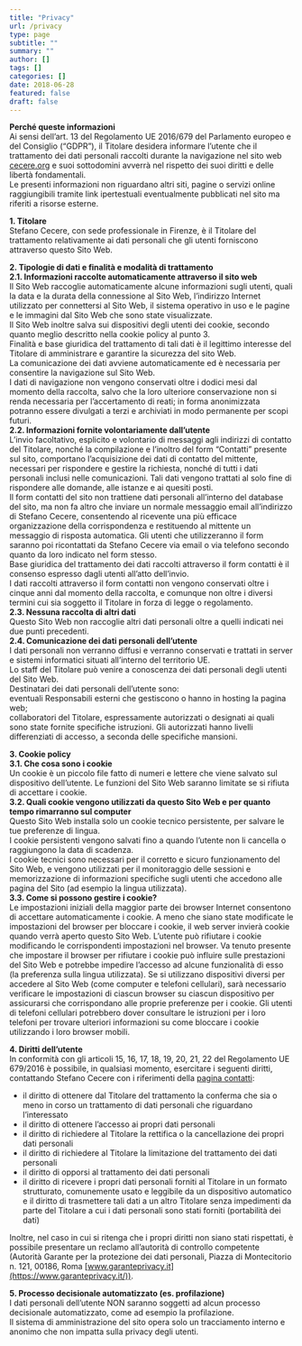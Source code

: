 ```yaml
---
title: "Privacy"
url: /privacy
type: page
subtitle: ""
summary: ""
author: []
tags: []
categories: []
date: 2018-06-28
featured: false
draft: false
---
```


**Perché queste informazioni**  
Ai sensi dell’art. 13 del Regolamento UE 2016/679 del Parlamento europeo e del Consiglio (“GDPR”), il Titolare desidera informare l’utente che il trattamento dei dati personali raccolti durante la navigazione nel sito web [cecere.org](https://cecere.org) e suoi sottodomini avverrà nel rispetto dei suoi diritti e delle libertà fondamentali.  
Le presenti informazioni non riguardano altri siti, pagine o servizi online raggiungibili tramite link ipertestuali eventualmente pubblicati nel sito ma riferiti a risorse esterne.

**1. Titolare**  
Stefano Cecere, con sede professionale in Firenze, è il Titolare del trattamento relativamente ai dati personali che gli utenti forniscono attraverso questo Sito Web.

**2. Tipologie di dati e finalità e modalità di trattamento**  
**2.1. Informazioni raccolte automaticamente attraverso il sito web**  
Il Sito Web raccoglie automaticamente alcune informazioni sugli utenti, quali la data e la durata della connessione al Sito Web, l’indirizzo Internet utilizzato per connettersi al Sito Web, il sistema operativo in uso e le pagine e le immagini dal Sito Web che sono state visualizzate.  
Il Sito Web inoltre salva sui dispositivi degli utenti dei cookie, secondo quanto meglio descritto nella cookie policy al punto 3.  
Finalità e base giuridica del trattamento di tali dati è il legittimo interesse del Titolare di amministrare e garantire la sicurezza del sito Web.  
La comunicazione dei dati avviene automaticamente ed è necessaria per consentire la navigazione sul Sito Web.  
I dati di navigazione non vengono conservati oltre i dodici mesi dal momento della raccolta, salvo che la loro ulteriore conservazione non si renda necessaria per l’accertamento di reati; in forma anonimizzata potranno essere divulgati a terzi e archiviati in modo permanente per scopi futuri.  
**2.2. Informazioni fornite volontariamente dall’utente**  
L’invio facoltativo, esplicito e volontario di messaggi agli indirizzi di contatto del Titolare, nonché la compilazione e l’inoltro del form “Contatti” presente sul sito, comportano l’acquisizione dei dati di contatto del mittente, necessari per rispondere e gestire la richiesta, nonché di tutti i dati personali inclusi nelle comunicazioni. Tali dati vengono trattati al solo fine di rispondere alle domande, alle istanze e ai quesiti posti.  
Il form contatti del sito non trattiene dati personali all’interno del database del sito, ma non fa altro che inviare un normale messaggio email all’indirizzo di Stefano Cecere, consentendo al ricevente una più efficace organizzazione della corrispondenza e restituendo al mittente un messaggio di risposta automatica. Gli utenti che utilizzeranno il form saranno poi ricontattati da Stefano Cecere via email o via telefono secondo quanto da loro indicato nel form stesso.  
Base giuridica del trattamento dei dati raccolti attraverso il form contatti è il consenso espresso dagli utenti all’atto dell’invio.  
I dati raccolti attraverso il form contatti non vengono conservati oltre i cinque anni dal momento della raccolta, e comunque non oltre i diversi termini cui sia soggetto il Titolare in forza di legge o regolamento.  
**2.3. Nessuna raccolta di altri dati**  
Questo Sito Web non raccoglie altri dati personali oltre a quelli indicati nei due punti precedenti.  
**2.4. Comunicazione dei dati personali dell’utente**  
I dati personali non verranno diffusi e verranno conservati e trattati in server e sistemi informatici situati all’interno del territorio UE.  
Lo staff del Titolare può venire a conoscenza dei dati personali degli utenti del Sito Web.  
Destinatari dei dati personali dell’utente sono:  
eventuali Responsabili esterni che gestiscono o hanno in hosting la pagina web;  
collaboratori del Titolare, espressamente autorizzati o designati ai quali sono state fornite specifiche istruzioni. Gli autorizzati hanno livelli differenziati di accesso, a seconda delle specifiche mansioni.

**3. Cookie policy**  
**3.1. Che cosa sono i cookie**  
Un cookie è un piccolo file fatto di numeri e lettere che viene salvato sul dispositivo dell’utente. Le funzioni del Sito Web saranno limitate se si rifiuta di accettare i cookie.  
**3.2. Quali cookie vengono utilizzati da questo Sito Web e per quanto tempo rimarranno sul computer**  
Questo Sito Web installa solo un cookie tecnico persistente, per salvare le tue preferenze di lingua.  
I cookie persistenti vengono salvati fino a quando l’utente non li cancella o raggiungono la data di scadenza.  
I cookie tecnici sono necessari per il corretto e sicuro funzionamento del Sito Web, e vengono utilizzati per il monitoraggio delle sessioni e memorizzazione di informazioni specifiche sugli utenti che accedono alle pagina del Sito (ad esempio la lingua utilizzata).  
**3.3. Come si possono gestire i cookie?**  
Le impostazioni iniziali della maggior parte dei browser Internet consentono di accettare automaticamente i cookie. A meno che siano state modificate le impostazioni del browser per bloccare i cookie, il web server invierà cookie quando verrà aperto questo Sito Web. L’utente può rifiutare i cookie modificando le corrispondenti impostazioni nel browser. Va tenuto presente che impostare il browser per rifiutare i cookie può influire sulle prestazioni del Sito Web e potrebbe impedire l’accesso ad alcune funzionalità di esso (la preferenza sulla lingua utilizzata). Se si utilizzano dispositivi diversi per accedere al Sito Web (come computer e telefoni cellulari), sarà necessario verificare le impostazioni di ciascun browser su ciascun dispositivo per assicurarsi che corrispondano alle proprie preferenze per i cookie. Gli utenti di telefoni cellulari potrebbero dover consultare le istruzioni per i loro telefoni per trovare ulteriori informazioni su come bloccare i cookie utilizzando i loro browser mobili.

**4. Diritti dell’utente**  
In conformità con gli articoli 15, 16, 17, 18, 19, 20, 21, 22 del Regolamento UE 679/2016 è possibile, in qualsiasi momento, esercitare i seguenti diritti, contattando Stefano Cecere con i riferimenti della [pagina contatti](../contact):

- il diritto di ottenere dal Titolare del trattamento la conferma che sia o meno in corso un trattamento di dati personali che riguardano l’interessato
- il diritto di ottenere l’accesso ai propri dati personali
- il diritto di richiedere al Titolare la rettifica o la cancellazione dei propri dati personali
- il diritto di richiedere al Titolare la limitazione del trattamento dei dati personali
- il diritto di opporsi al trattamento dei dati personali
- il diritto di ricevere i propri dati personali forniti al Titolare in un formato strutturato, comunemente usato e leggibile da un dispositivo automatico e il diritto di trasmettere tali dati a un altro Titolare senza impedimenti da parte del Titolare a cui i dati personali sono stati forniti (portabilità dei dati)

Inoltre, nel caso in cui si ritenga che i propri diritti non siano stati rispettati, è possibile presentare un reclamo all’autorità di controllo competente (Autorità Garante per la protezione dei dati personali, Piazza di Montecitorio n. 121, 00186, Roma [www.garanteprivacy.it](https://www.garanteprivacy.it/)).

**5. Processo decisionale automatizzato (es. profilazione)**  
I dati personali dell’utente NON saranno soggetti ad alcun processo decisionale automatizzato, come ad esempio la profilazione.  
Il sistema di amministrazione del sito opera solo un tracciamento interno e anonimo che non impatta sulla privacy degli utenti.
